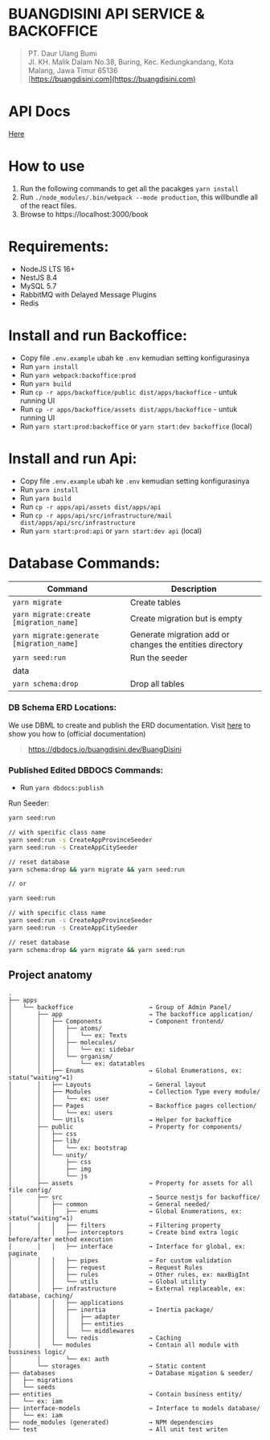 # BUANGDISINI API SERVICE & BACKOFFICE

> PT. Daur Ulang Bumi \
> Jl. KH. Malik Dalam No.38, Buring, Kec. Kedungkandang, Kota Malang, Jawa Timur 65136 \
> [https://buangdisini.com](https://buangdisini.com)

# API Docs

[Here](https://documenter.getpostman.com/view/21019377/Uz5FLd1A)

# How to use

1. Run the following commands to get all the pacakges
   `yarn install`
2. Run `./node_modules/.bin/webpack --mode production`, this willbundle all of the react files.
3. Browse to https://localhost:3000/book

# Requirements:

-   NodeJS LTS 16+
-   NestJS 8.4
-   MySQL 5.7
-   RabbitMQ with Delayed Message Plugins
-   Redis

# Install and run Backoffice:

-   Copy file `.env.example` ubah ke `.env` kemudian setting konfigurasinya
-   Run `yarn install`
-   Run `yarn webpack:backoffice:prod`
-   Run `yarn build`
-   Run `cp -r apps/backoffice/public dist/apps/backoffice` - untuk running UI
-   Run `cp -r apps/backoffice/assets dist/apps/backoffice` - untuk running UI
-   Run `yarn start:prod:backoffice` or `yarn start:dev backoffice` (local)

# Install and run Api:

-   Copy file `.env.example` ubah ke `.env` kemudian setting konfigurasinya
-   Run `yarn install`
-   Run `yarn build`
-   Run `cp -r apps/api/assets dist/apps/api`
-   Run `cp -r apps/api/src/infrastructure/mail dist/apps/api/src/infrastructure`
-   Run `yarn start:prod:api` or `yarn start:dev api` (local)

# Database Commands:

| Command                                  | Description                                              |
| ---------------------------------------- | -------------------------------------------------------- |
| `yarn migrate`                           | Create tables                                            |
| `yarn migrate:create [migration_name]`   | Create migration but is empty                            |
| `yarn migrate:generate [migration_name]` | Generate migration add or changes the entities directory |
| `yarn seed:run`                          | Run the seeder                                           |
| data                                     |
| `yarn schema:drop`                       | Drop all tables                                          |

### DB Schema ERD Locations:

We use DBML to create and publish the ERD documentation. Visit [here](https://www.dbml.org/home/#dbdiagram) to show you how to (official documentation)

> https://dbdocs.io/buangdisini.dev/BuangDisini

### Published Edited DBDOCS Commands:

-   Run `yarn dbdocs:publish`

Run Seeder:

```bash
yarn seed:run

// with specific class name
yarn seed:run -s CreateAppProvinceSeeder
yarn seed:run -s CreateAppCitySeeder

// reset database
yarn schema:drop && yarn migrate && yarn seed:run

// or

yarn seed:run

// with specific class name
yarn seed:run -s CreateAppProvinceSeeder
yarn seed:run -s CreateAppCitySeeder

// reset database
yarn schema:drop && yarn migrate && yarn seed:run
```

## Project anatomy

```
.
├── apps   
│   └── backoffice                     → Group of Admin Panel/
│       ├── app                        → The backoffice application/
│       │   ├── Components             → Component frontend/
│       │   │   ├── atoms/
│       │   │   │   └── ex: Texts
│       │   │   ├── molecules/
│       │   │   │   └── ex: sidebar
│       │   │   └── organism/
│       │   │       └── ex: datatables
│       │   ├── Enums                  → Global Enumerations, ex: statu("waiting"=1)
│       │   ├── Layouts                → General layout
│       │   ├── Modules                → Collection Type every module/
│       │   │   └── ex: user
│       │   ├── Pages                  → Backoffice pages collection/
│       │   │   └── ex: users
│       │   └── Utils                  → Helper for backoffice
│       ├── public                     → Property for components/
│       │   ├── css
│       │   ├── lib/
│       │   │   └── ex: bootstrap
│       │   └── unity/
│       │       ├── css
│       │       ├── img
│       │       └── js
│       ├── assets                     → Property for assets for all file config/
│       ├── src                        → Source nestjs for backoffice/
│       │   ├── common                 → General needed/
│       │   │   ├── enums              → Global Enumerations, ex: statu("waiting"=1)
│       │   │   ├── filters            → Filtering property
│       │   │   ├── interceptors       → Create bind extra logic before/after method execution
│       │   │   ├── interface          → Interface for global, ex: paginate
│       │   │   ├── pipes              → For custom validation
│       │   │   ├── request            → Request Rules
│       │   │   ├── rules              → Other rules, ex: maxBigInt
│       │   │   └── utils              → Global utility
│       │   ├── infrastructure         → External replaceable, ex: database, caching/
│       │   │   ├── applications
│       │   │   ├── inertia            → Inertia package/
│       │   │   │   ├── adapter
│       │   │   │   ├── entities
│       │   │   │   └── middlewares
│       │   │   └── redis              → Caching
│       │   └── modules                → Contain all module with bussiness logic/
│       │       └── ex: auth
│       └── storages                   → Static content
├── databases                          → Database migation & seeder/
│   ├── migrations
│   └── seeds
├── entities                           → Contain business entity/
│   └── ex: iam
├── interface-models                   → Interface to models database/
│   └── ex: iam
├── node_modules (generated)           → NPM dependencies
└── test                               → All unit test writen
```
